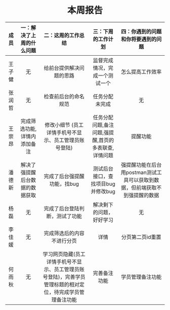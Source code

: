 # <center> 本周报告 </center>

|  成员  |   一：解决了上周的什么问题      |       二：这周的工作总结 |     三：下周的工作计划   |    四：你遇到的问题和你将要遇到的问题       |
|:------:|:------:|:-------:|:------:|:-----:|
|王子健|无|给前台提供解决问题的思路|监督完成情况，完成一个测试一个|怎么提高工作效率|
|张润哲|无|检查前后台的命名规范|任务分配未完成|无|
|王崇昂|完成筛选功能,详情内添加备注|修改小细节 (员工详情手机号不显示、员工管理员账号登陆)|任务分配问题,备注问题,强提醒,首页的多表联查,详情问题|提醒功能|
|潘德新|解决了强提醒后台数据的数据获取|完成了后台强提醒功能，找bug|测试后台接口，查找项目bug并修改bug|强提醒功能在后台用postman测试工具可以获取到数据，但前端获取不到强提醒的数据|
|杨磊|无|完成了后台登陆判断，测试了功能|解决剩下的问题，好好学习|无|
|李佳媛|无|完成筛选后的内容不进行分页|详情|分页第二页id重置|
|何雨秋|无|学习网页隐藏(员工详情手机号不显示、员工管理员账号登陆)，完善学员管理标题的相对定位，待完成学员管理备注功能|完善备注功能|学员管理备注功能|
